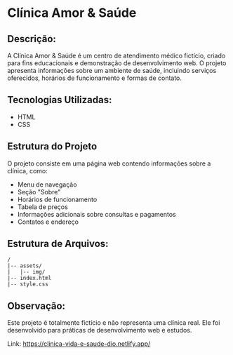 # Clínica Amor & Saúde

## Descrição:
A Clínica Amor & Saúde é um centro de atendimento médico fictício, criado para fins educacionais e demonstração de desenvolvimento web. O projeto apresenta informações sobre um ambiente de saúde, incluindo serviços oferecidos, horários de funcionamento e formas de contato.

## Tecnologias Utilizadas:
- HTML
- CSS

## Estrutura do Projeto
O projeto consiste em uma página web contendo informações sobre a clínica, como:
- Menu de navegação
- Seção "Sobre"
- Horários de funcionamento
- Tabela de preços
- Informações adicionais sobre consultas e pagamentos
- Contatos e endereço

## Estrutura de Arquivos:
```
/
|-- assets/
|   |-- img/
|-- index.html
|-- style.css
```

## Observação:
Este projeto é totalmente fictício e não representa uma clínica real. Ele foi desenvolvido para práticas de desenvolvimento web e estudos.

Link: https://clinica-vida-e-saude-dio.netlify.app/
